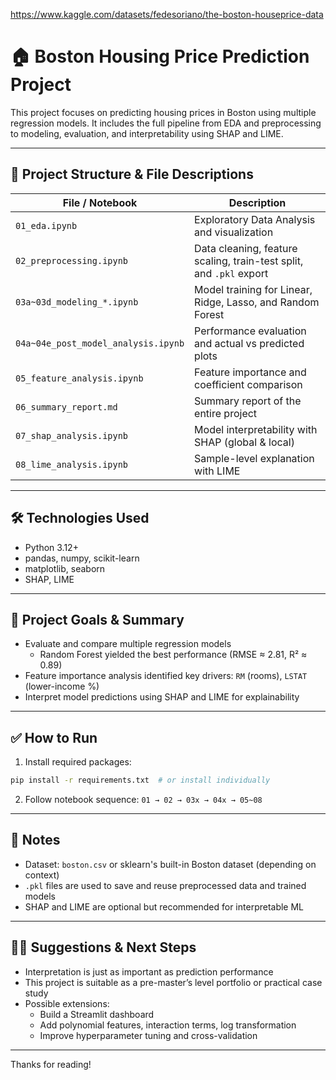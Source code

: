 https://www.kaggle.com/datasets/fedesoriano/the-boston-houseprice-data

# 🏠 Boston Housing Price Prediction Project

This project focuses on predicting housing prices in Boston using multiple regression models. It includes the full pipeline from EDA and preprocessing to modeling, evaluation, and interpretability using SHAP and LIME.

---

## 📁 Project Structure & File Descriptions

| File / Notebook | Description |
|------------------|-------------|
| `01_eda.ipynb` | Exploratory Data Analysis and visualization |
| `02_preprocessing.ipynb` | Data cleaning, feature scaling, train-test split, and `.pkl` export |
| `03a~03d_modeling_*.ipynb` | Model training for Linear, Ridge, Lasso, and Random Forest |
| `04a~04e_post_model_analysis.ipynb` | Performance evaluation and actual vs predicted plots |
| `05_feature_analysis.ipynb` | Feature importance and coefficient comparison |
| `06_summary_report.md` | Summary report of the entire project |
| `07_shap_analysis.ipynb` | Model interpretability with SHAP (global & local) |
| `08_lime_analysis.ipynb` | Sample-level explanation with LIME |

---

## 🛠 Technologies Used
- Python 3.12+
- pandas, numpy, scikit-learn
- matplotlib, seaborn
- SHAP, LIME

---

## 🧠 Project Goals & Summary

- Evaluate and compare multiple regression models
  - Random Forest yielded the best performance (RMSE ≈ 2.81, R² ≈ 0.89)
- Feature importance analysis identified key drivers: `RM` (rooms), `LSTAT` (lower-income %)
- Interpret model predictions using SHAP and LIME for explainability

---

## ✅ How to Run

1. Install required packages:
```bash
pip install -r requirements.txt  # or install individually
```
2. Follow notebook sequence: `01 → 02 → 03x → 04x → 05~08`

---

## 📌 Notes

- Dataset: `boston.csv` or sklearn's built-in Boston dataset (depending on context)
- `.pkl` files are used to save and reuse preprocessed data and trained models
- SHAP and LIME are optional but recommended for interpretable ML

---

## 🙋‍♂️ Suggestions & Next Steps

- Interpretation is just as important as prediction performance
- This project is suitable as a pre-master’s level portfolio or practical case study
- Possible extensions:
  - Build a Streamlit dashboard
  - Add polynomial features, interaction terms, log transformation
  - Improve hyperparameter tuning and cross-validation

---

Thanks for reading!
